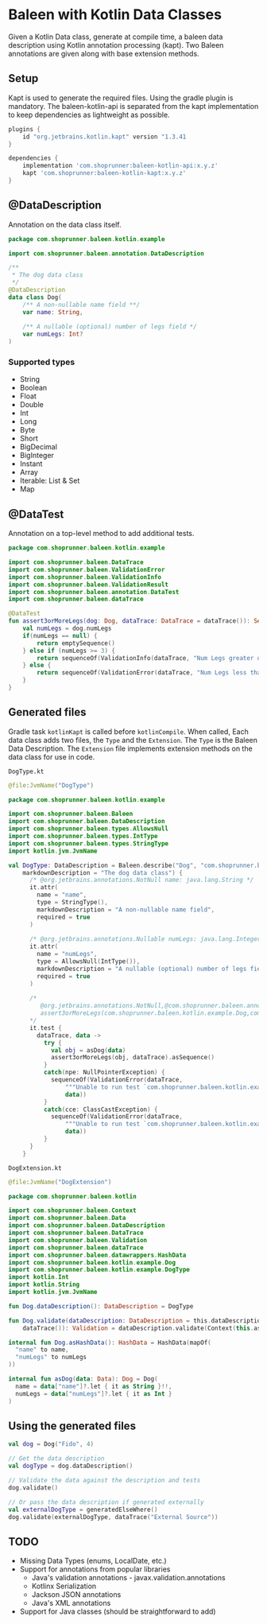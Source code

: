 # Baleen with Kotlin Data Classes

Given a Kotlin Data class, generate at compile time, a baleen data description using Kotlin annotation processing (kapt).
Two Baleen annotations are given along with base extension methods.

## Setup

Kapt is used to generate the required files. Using the gradle plugin is mandatory. The baleen-kotlin-api is separated
from the kapt implementation to keep dependencies as lightweight as possible.

```groovy
plugins {
    id "org.jetbrains.kotlin.kapt" version "1.3.41
}

dependencies {
    implementation 'com.shoprunner:baleen-kotlin-api:x.y.z'
    kapt 'com.shoprunner:baleen-kotlin-kapt:x.y.z'
}
```

## @DataDescription

Annotation on the data class itself.

```kotlin
package com.shoprunner.baleen.kotlin.example

import com.shoprunner.baleen.annotation.DataDescription

/**
 * The dog data class
 */
@DataDescription
data class Dog(
    /** A non-nullable name field **/
    var name: String,
    
    /** A nullable (optional) number of legs field */
    var numLegs: Int?
)
```

### Supported types

* String
* Boolean
* Float
* Double
* Int
* Long
* Byte
* Short
* BigDecimal
* BigInteger
* Instant
* Array
* Iterable: List & Set
* Map

## @DataTest

Annotation on a top-level method to add additional tests.

```kotlin
package com.shoprunner.baleen.kotlin.example

import com.shoprunner.baleen.DataTrace
import com.shoprunner.baleen.ValidationError
import com.shoprunner.baleen.ValidationInfo
import com.shoprunner.baleen.ValidationResult
import com.shoprunner.baleen.annotation.DataTest
import com.shoprunner.baleen.dataTrace

@DataTest
fun assert3orMoreLegs(dog: Dog, dataTrace: DataTrace = dataTrace()): Sequence<ValidationResult> {
    val numLegs = dog.numLegs
    if(numLegs == null) {
        return emptySequence()
    } else if (numLegs >= 3) {
        return sequenceOf(ValidationInfo(dataTrace, "Num Legs greater or equal to 3", numLegs))
    } else {
        return sequenceOf(ValidationError(dataTrace, "Num Legs less than 3", numLegs))
    }
}
```

## Generated files

Gradle task `kotlinKapt` is called before `kotlinCompile`. When called, Each data class adds two files, 
the `Type` and the `Extension`.  The `Type` is the Baleen Data Description.  The `Extension` file implements
extension methods on the data class for use in code.

`DogType.kt`
```kotlin
@file:JvmName("DogType")

package com.shoprunner.baleen.kotlin.example

import com.shoprunner.baleen.Baleen
import com.shoprunner.baleen.DataDescription
import com.shoprunner.baleen.types.AllowsNull
import com.shoprunner.baleen.types.IntType
import com.shoprunner.baleen.types.StringType
import kotlin.jvm.JvmName

val DogType: DataDescription = Baleen.describe("Dog", "com.shoprunner.baleen.kotlin.example",
    markdownDescription = "The dog data class") {
      /* @org.jetbrains.annotations.NotNull name: java.lang.String */
      it.attr(
        name = "name",
        type = StringType(),
        markdownDescription = "A non-nullable name field",
        required = true
      )
        
      /* @org.jetbrains.annotations.Nullable numLegs: java.lang.Integer */
      it.attr(
        name = "numLegs",
        type = AllowsNull(IntType()),
        markdownDescription = "A nullable (optional) number of legs field",
        required = true
      )
        
      /* 
         @org.jetbrains.annotations.NotNull,@com.shoprunner.baleen.annotation.DataTest
         assert3orMoreLegs(com.shoprunner.baleen.kotlin.example.Dog,com.shoprunner.baleen.DataTrace)
      */
      it.test {
        dataTrace, data ->
          try {
            val obj = asDog(data)
            assert3orMoreLegs(obj, dataTrace).asSequence()
          }
          catch(npe: NullPointerException) {
            sequenceOf(ValidationError(dataTrace,
                """Unable to run test `com.shoprunner.baleen.kotlin.example.assert3orMoreLegs`: '${npe.message}'""",
                data))
          }
          catch(cce: ClassCastException) {
            sequenceOf(ValidationError(dataTrace,
                """Unable to run test `com.shoprunner.baleen.kotlin.example.assert3orMoreLegs`: '${cce.message}'""",
                data))
          }
      }
    }
```

`DogExtension.kt`
```kotlin
@file:JvmName("DogExtension")

package com.shoprunner.baleen.kotlin

import com.shoprunner.baleen.Context
import com.shoprunner.baleen.Data
import com.shoprunner.baleen.DataDescription
import com.shoprunner.baleen.DataTrace
import com.shoprunner.baleen.Validation
import com.shoprunner.baleen.dataTrace
import com.shoprunner.baleen.datawrappers.HashData
import com.shoprunner.baleen.kotlin.example.Dog
import com.shoprunner.baleen.kotlin.example.DogType
import kotlin.Int
import kotlin.String
import kotlin.jvm.JvmName

fun Dog.dataDescription(): DataDescription = DogType

fun Dog.validate(dataDescription: DataDescription = this.dataDescription(), dataTrace: DataTrace =
    dataTrace()): Validation = dataDescription.validate(Context(this.asHashData(), dataTrace))

internal fun Dog.asHashData(): HashData = HashData(mapOf(
  "name" to name,
  "numLegs" to numLegs
))

internal fun asDog(data: Data): Dog = Dog(
  name = data["name"]?.let { it as String }!!,
  numLegs = data["numLegs"]?.let { it as Int }
)

```

## Using the generated files

```kotlin
val dog = Dog("Fido", 4)

// Get the data description
val dogType = dog.dataDescription()

// Validate the data against the description and tests
dog.validate()

// Or pass the data description if generated externally
val externalDogType = generatedElseWhere()
dog.validate(externalDogType, dataTrace("External Source"))
```

## TODO

* Missing Data Types (enums, LocalDate, etc.)
* Support for annotations from popular libraries
  * Java's validation annotations - javax.validation.annotations
  * Kotlinx Serialization
  * Jackson JSON annotations
  * Java's XML annotations
* Support for Java classes (should be straightforward to add)
